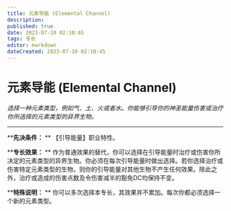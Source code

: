 ```yaml
---
title: 元素导能 (Elemental Channel)
description: 
published: true
date: 2023-07-10 02:10:45
tags: 专长
editor: markdown
dateCreated: 2023-07-10 02:10:45
---
```


# 元素导能 (Elemental Channel)

_选择一种元素类型，例如气、土、火或者水。你能够引导你的神圣能量伤害或治疗你所选择的元素类型的异界生物。_

* * *

****先决条件：** ** 【引导能量】职业特性。

****专长效果：** **
作为普通效果的替代，你可以选择在引导能量时治疗或伤害你所决定的元素类型的异界生物。你必须在每次引导能量时做出选择。若你选择治疗或伤害特定元素类型的生物，则你的引导能量对其他生物不产生任何效果。除此之外，治疗或造成的伤害点数及令伤害减半的豁免DC均保持不变。

****特殊说明：** ** 你可以多次选择本专长，其效果并不累加。每次你都必须选择一个新的元素类型。

